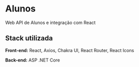 
# Alunos

Web API de Alunos e integração com React

## Stack utilizada

**Front-end:** React, Axios, Chakra UI, React Router, React Icons

**Back-end:** ASP .NET Core

